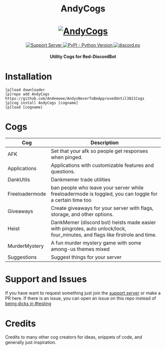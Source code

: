 <h1 align="center">
  AndyCogs
</h1>

<h1 align="center">
  <a href="https://github.com/Andeeeee/AndysNeverToBeApprovedUntil3021Cogs"><img src="https://cdn.discordapp.com/icons/321845546534830085/a_650fa1ce364722e61d08b2d7280dc18f.jpg" alt="AndyCogs"></a>
</h1>

<p align="center">
  <a href="https://discord.gg/nVcZQt7mqk">
    <img src="https://discordapp.com/api/guilds/779170711305715764/widget.png?style=shield" alt="Support Server">
  </a>
  <a href="https://www.python.org/downloads/">
    <img alt="PyPI - Python Version" src="https://img.shields.io/pypi/pyversions/Red-Discordbot">
  </a>
  <a href="https://github.com/Rapptz/discord.py/">
     <img src="https://img.shields.io/badge/discord-py-blue.svg" alt="discord.py">
  </a>
</p>
<h4 align="center">Utility Cogs for Red-DiscordBot</h4>

# Installation
`[p]load downloader`<br>
`[p]repo add AndyCogs https://github.com/Andeeeee/AndysNeverToBeApprovedUntil3021Cogs`<br>
`[p]cog install AndyCogs [cogname]`<br>
`[p]load [cogname]`<br>

# Cogs
| Cog | Description |
| --- | --- |
| AFK | Set that your afk so people get responses when pinged. |
| Applications | Applications with customizable features and questions.|
| DankUtils | Dankmemer trade utilities |
| Freeloadermode | ban people who leave your server while freeloadermode is toggled, you can toggle for a certain time too |
| Giveaways | Create giveaways for your server with flags, storage, and other options. |
| Heist | DankMemer (discord bot) heists made easier with pingroles, auto unlock/lock, four_minutes, and flags like firstrole and time. |
| MurderMystery | A fun murder mystery game with some among-us themes mixed |
| Suggestions | Suggest things for your server |


# Support and Issues
If you have want to request something just join the [support server](https://discord.gg/nVcZQt7mqk) or make a PR here. If there is an issue, you can open an issue on this repo instead of [being dicks in #testing](https://discord.com/channels/133049272517001216/133251234164375552/803711239590903858)

# Credits
Credits to many other cog creators for ideas, snippets of code, and generally just inspiration.

